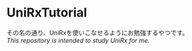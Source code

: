 # UniRxTutorial
その名の通り、UniRxを使いこなせるようにお勉強するやつです。  
*This repository is intended to study UniRx for me.*
